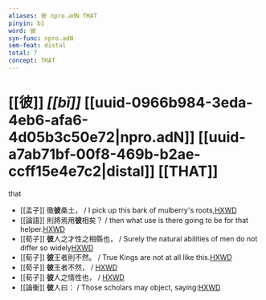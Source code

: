 ```yaml
---
aliases: 彼 npro.adN THAT
pinyin: bǐ
word: 彼
syn-func: npro.adN
sem-feat: distal
total: 7
concept: THAT 
---
```

# [[彼]] *[[bǐ]]*  [[uuid-0966b984-3eda-4eb6-afa6-4d05b3c50e72|npro.adN]] [[uuid-a7ab71bf-00f8-469b-b2ae-ccff15e4e7c2|distal]] [[THAT]]
that
 - [[孟子]] 徹**彼**桑土， / I pick up this bark of mulberry's roots,[HXWD](https://hxwd.org/textview.html?location=KR1h0001_tls_003-36a.17)
 - [[論語]] 則將焉用**彼**相矣？ / then what use is there going to be for that helper.[HXWD](https://hxwd.org/textview.html?location=KR1h0004_tls_016-4a.9)
 - [[荀子]] **彼**人之才性之相縣也，
                     / Surely the natural abilities of men do not differ so widely[HXWD](https://hxwd.org/textview.html?location=KR3a0002_tls_002-8a.40)
 - [[荀子]] **彼**王者則不然。
                     / True Kings are not at all like this.[HXWD](https://hxwd.org/textview.html?location=KR3a0002_tls_007-2a.21)
 - [[荀子]] **彼**王者不然，
                     / [HXWD](https://hxwd.org/textview.html?location=KR3a0002_tls_009-11a.2)
 - [[荀子]] **彼**人之情性也，
                     / [HXWD](https://hxwd.org/textview.html?location=KR3a0002_tls_009-22a.25)
 - [[論衡]] **彼**人曰： / Those scholars may object, saying:[HXWD](https://hxwd.org/textview.html?location=KR3j0080_tls_036-8a.2)